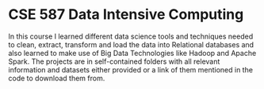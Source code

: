 # CSE 587 Data Intensive Computing


In this course I learned different data science tools and techniques needed to clean, extract, transform and load the data into Relational databases and also learned to make use of Big Data Technologies like Hadoop and Apache Spark.
The projects are in self-contained folders with all relevant information and datasets either provided or a link of them mentioned in the code to download them from.